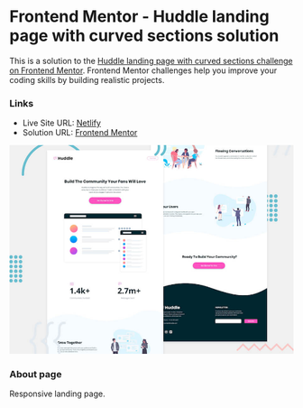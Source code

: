 # Frontend Mentor - Huddle landing page with curved sections solution

This is a solution to the [Huddle landing page with curved sections challenge on Frontend Mentor](https://www.frontendmentor.io/challenges/huddle-landing-page-with-curved-sections-5ca5ecd01e82137ec91a50f2). Frontend Mentor challenges help you improve your coding skills by building realistic projects.

### Links

- Live Site URL: [Netlify](https://frontendmentor-solutions.netlify.app/huddle-landing-page-with-curved-sections/)
- Solution URL: [Frontend Mentor](https://www.frontendmentor.io/solutions/responsive-huddle-page-with-curved-sections-jkAKc39FWY)

![This is an image](./design/desktop-preview.jpg)

### About page

Responsive landing page.
